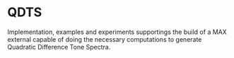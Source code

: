 # QDTS
Implementation, examples and experiments supportings the build of a MAX external capable of doing the necessary computations to generate Quadratic Difference Tone Spectra.
